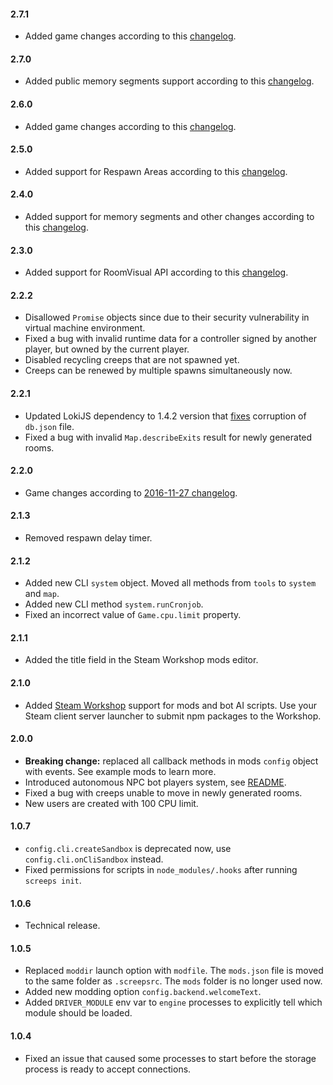 #### 2.7.1
* Added game changes according to this [changelog](http://blog.screeps.com/2017/06/changelog-2017-06-26/).

#### 2.7.0
* Added public memory segments support according to this [changelog](http://blog.screeps.com/2017/05/changelog-2017-05-26/).

#### 2.6.0
* Added game changes according to this [changelog](http://blog.screeps.com/2017/05/changelog-2017-05-11/).

#### 2.5.0
* Added support for Respawn Areas according to this [changelog](http://support.screeps.com/hc/en-us/articles/115001774029).

#### 2.4.0
* Added support for memory segments and other changes according to this [changelog](https://screeps.zendesk.com/hc/en-us/articles/115001536629).

#### 2.3.0
* Added support for RoomVisual API according to this [changelog](https://screeps.zendesk.com/hc/en-us/articles/115001047425).

#### 2.2.2
* Disallowed `Promise` objects since due to their security vulnerability in virtual machine environment.  
* Fixed a bug with invalid runtime data for a controller signed by another player, but owned by the current player.
* Disabled recycling creeps that are not spawned yet.
* Creeps can be renewed by multiple spawns simultaneously now.

#### 2.2.1
* Updated LokiJS dependency to 1.4.2 version that [fixes](https://github.com/techfort/LokiJS/pull/509) corruption of `db.json` file.
* Fixed a bug with invalid `Map.describeExits` result for newly generated rooms.

#### 2.2.0
* Game changes according to [2016-11-27 changelog](http://support.screeps.com/hc/en-us/articles/213649289).

#### 2.1.3
* Removed respawn delay timer.
 
#### 2.1.2
* Added new CLI `system` object. Moved all methods from `tools` to `system` and `map`.
* Added new CLI method `system.runCronjob`.
* Fixed an incorrect value of `Game.cpu.limit` property.

#### 2.1.1
* Added the title field in the Steam Workshop mods editor.

#### 2.1.0
* Added [Steam Workshop](http://steamcommunity.com/app/464350/workshop/) support for mods and bot AI scripts. 
    Use your Steam client server launcher to submit npm packages to the Workshop.
    
#### 2.0.0
* **Breaking change:** replaced all callback methods in mods `config` object with events. See example mods to learn more.
* Introduced autonomous NPC bot players system, see [README](https://github.com/screeps/screeps#npc-bots).
* Fixed a bug with creeps unable to move in newly generated rooms.   
* New users are created with 100 CPU limit. 

#### 1.0.7
* `config.cli.createSandbox` is deprecated now, use `config.cli.onCliSandbox` instead.
* Fixed permissions for scripts in `node_modules/.hooks` after running `screeps init`.

#### 1.0.6
* Technical release.
 
#### 1.0.5
* Replaced `moddir` launch option with `modfile`. The `mods.json` file is moved to the same folder as `.screepsrc`. The `mods` folder is no longer used now.
* Added new modding option `config.backend.welcomeText`.
* Added `DRIVER_MODULE` env var to `engine` processes to explicitly tell which module should be loaded.

#### 1.0.4
* Fixed an issue that caused some processes to start before the storage process is ready to accept connections.
